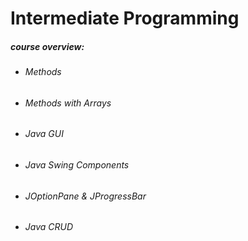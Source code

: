# Intermediate Programming
<h5> course overview: </h5>
  <ul>
    <li><h6>Methods</h6></li>
    <li><h6>Methods with Arrays</h6></li>
    <li><h6>Java GUI</h6></li>
    <li><h6>Java Swing Components</h6></li>
    <li><h6>JOptionPane & JProgressBar</h6></li>
    <li><h6>Java CRUD</h6></li>
    <!--<li><h6></h6></li>-->
    <!--<li><h6></h6></li>-->
  </ul>
	

